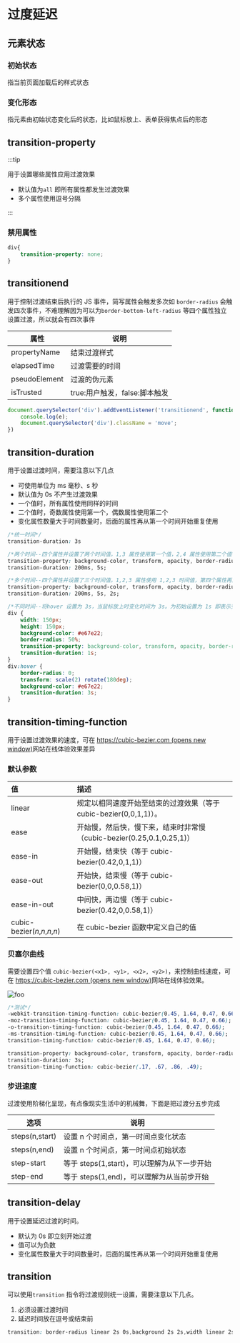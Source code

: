 # 过度延迟

## 元素状态

### 初始状态

指当前页面加载后的样式状态

### 变化形态

指元素由初始状态变化后的状态，比如鼠标放上、表单获得焦点后的形态

## transition-property

:::tip

用于设置哪些属性应用过渡效果

- 默认值为`all` 即所有属性都发生过渡效果
- 多个属性使用逗号分隔

:::

### 禁用属性

```css
div{
    transition-property: none;
}
```

## transitionend

用于控制过渡结束后执行的 JS 事件，简写属性会触发多次如 `border-radius` 会触发四次事件，不难理解因为可以为`border-bottom-left-radius` 等四个属性独立设置过渡，所以就会有四次事件

| 属性          | 说明                          |
| ------------- | ----------------------------- |
| propertyName  | 结束过渡样式                  |
| elapsedTime   | 过渡需要的时间                |
| pseudoElement | 过渡的伪元素                  |
| isTrusted     | true:用户触发，false:脚本触发 |

```js
document.querySelector('div').addEventListener('transitionend', function (e) {
    console.log(e);
    document.querySelector('div').className = 'move';
})
```

## transition-duration

用于设置过渡时间，需要注意以下几点

- 可使用单位为 ms 毫秒、s 秒
- 默认值为 0s 不产生过渡效果
- 一个值时，所有属性使用同样的时间
- 二个值时，奇数属性使用第一个，偶数属性使用第二个
- 变化属性数量大于时间数量时，后面的属性再从第一个时间开始重复使用

```css
/*统一时间*/
transition-duration: 3s

/*两个时间--四个属性并设置了两个时间值，1,3 属性使用第一个值，2,4 属性使用第二个值*/
transition-property: background-color, transform, opacity, border-radius;
transition-duration: 200ms, 5s;

/*多个时间--四个属性并设置了三个时间值，1,2,3 属性使用 1,2,3 时间值，第四个属性再从新使用第一个时间值*/
transition-property: background-color, transform, opacity, border-radius;
transition-duration: 200ms, 5s, 2s;

/*不同时间--将hover 设置为 3s，当鼠标放上时变化时间为 3s。为初始设置为 1s 即表示变化到初始状态需要 1s*/
div {
    width: 150px;
    height: 150px;
    background-color: #e67e22;
    border-radius: 50%;
    transition-property: background-color, transform, opacity, border-radius;
    transition-duration: 1s;
}
div:hover {
    border-radius: 0;
    transform: scale(2) rotate(180deg);
    background-color: #e67e22;
    transition-duration: 3s;
}
```

## transition-timing-function

用于设置过渡效果的速度，可在 [https://cubic-bezier.com (opens new window)](https://cubic-bezier.com/)网站在线体验效果差异

### 默认参数

| 值                            | 描述                                                         |
| :---------------------------- | :----------------------------------------------------------- |
| linear                        | 规定以相同速度开始至结束的过渡效果（等于 cubic-bezier(0,0,1,1)）。 |
| ease                          | 开始慢，然后快，慢下来，结束时非常慢（cubic-bezier(0.25,0.1,0.25,1)） |
| ease-in                       | 开始慢，结束快（等于 cubic-bezier(0.42,0,1,1)）              |
| ease-out                      | 开始快，结束慢（等于 cubic-bezier(0,0,0.58,1)）              |
| ease-in-out                   | 中间快，两边慢（等于 cubic-bezier(0.42,0,0.58,1)）           |
| cubic-bezier(*n*,*n*,*n*,*n*) | 在 cubic-bezier 函数中定义自己的值                           |

### 贝塞尔曲线

需要设置四个值 `cubic-bezier(<x1>, <y1>, <x2>, <y2>)`，来控制曲线速度，可在 [https://cubic-bezier.com (opens new window)](https://cubic-bezier.com/)网站在线体验效果。

<img :src="$withBase('/images/flex/05.png')" alt="foo">

```css
/*测试*/
-webkit-transition-timing-function: cubic-bezier(0.45, 1.64, 0.47, 0.66);
-moz-transition-timing-function: cubic-bezier(0.45, 1.64, 0.47, 0.66);
-o-transition-timing-function: cubic-bezier(0.45, 1.64, 0.47, 0.66);
-ms-transition-timing-function: cubic-bezier(0.45, 1.64, 0.47, 0.66);
transition-timing-function: cubic-bezier(0.45, 1.64, 0.47, 0.66);

transition-property: background-color, transform, opacity, border-radius;
transition-duration: 3s;
transition-timing-function: cubic-bezier(.17, .67, .86, .49);
```

### 步进速度

过渡使用阶梯化呈现，有点像现实生活中的机械舞，下面是把过渡分五步完成

| 选项           | 说明                                        |
| -------------- | ------------------------------------------- |
| steps(n,start) | 设置 n 个时间点，第一时间点变化状态         |
| steps(n,end)   | 设置 n 个时间点，第一时间点初始状态         |
| step-start     | 等于 steps(1,start)，可以理解为从下一步开始 |
| step-end       | 等于 steps(1,end)，可以理解为从当前步开始   |

## transition-delay

用于设置延迟过渡的时间。

- 默认为 0s 即立刻开始过渡
- 值可以为负数
- 变化属性数量大于时间数量时，后面的属性再从第一个时间开始重复使用

## transition

可以使用`transition` 指令将过渡规则统一设置，需要注意以下几点。

1. 必须设置过渡时间
2. 延迟时间放在逗号或结束前

```css
transition: border-radius linear 2s 0s,background 2s 2s,width linear 2s 4s,height linear 2s 4s;
```

